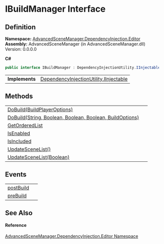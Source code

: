 # IBuildManager Interface




## Definition
**Namespace:** <a href="N_AdvancedSceneManager_DependencyInjection_Editor.md">AdvancedSceneManager.DependencyInjection.Editor</a>  
**Assembly:** AdvancedSceneManager (in AdvancedSceneManager.dll) Version: 0.0.0.0

**C#**
``` C#
public interface IBuildManager : DependencyInjectionUtility.IInjectable
```

<table><tr><td><strong>Implements</strong></td><td><a href="T_AdvancedSceneManager_DependencyInjection_DependencyInjectionUtility_IInjectable.md">DependencyInjectionUtility.IInjectable</a></td></tr>
</table>



## Methods
<table>
<tr>
<td><a href="M_AdvancedSceneManager_DependencyInjection_Editor_IBuildManager_DoBuild_1.md">DoBuild(BuildPlayerOptions)</a></td>
<td> </td></tr>
<tr>
<td><a href="M_AdvancedSceneManager_DependencyInjection_Editor_IBuildManager_DoBuild.md">DoBuild(String, Boolean, Boolean, Boolean, BuildOptions)</a></td>
<td> </td></tr>
<tr>
<td><a href="M_AdvancedSceneManager_DependencyInjection_Editor_IBuildManager_GetOrderedList.md">GetOrderedList</a></td>
<td> </td></tr>
<tr>
<td><a href="M_AdvancedSceneManager_DependencyInjection_Editor_IBuildManager_IsEnabled.md">IsEnabled</a></td>
<td> </td></tr>
<tr>
<td><a href="M_AdvancedSceneManager_DependencyInjection_Editor_IBuildManager_IsIncluded.md">IsIncluded</a></td>
<td> </td></tr>
<tr>
<td><a href="M_AdvancedSceneManager_DependencyInjection_Editor_IBuildManager_UpdateSceneList.md">UpdateSceneList()</a></td>
<td> </td></tr>
<tr>
<td><a href="M_AdvancedSceneManager_DependencyInjection_Editor_IBuildManager_UpdateSceneList_1.md">UpdateSceneList(Boolean)</a></td>
<td> </td></tr>
</table>

## Events
<table>
<tr>
<td><a href="E_AdvancedSceneManager_DependencyInjection_Editor_IBuildManager_postBuild.md">postBuild</a></td>
<td> </td></tr>
<tr>
<td><a href="E_AdvancedSceneManager_DependencyInjection_Editor_IBuildManager_preBuild.md">preBuild</a></td>
<td> </td></tr>
</table>

## See Also


#### Reference
<a href="N_AdvancedSceneManager_DependencyInjection_Editor.md">AdvancedSceneManager.DependencyInjection.Editor Namespace</a>  
